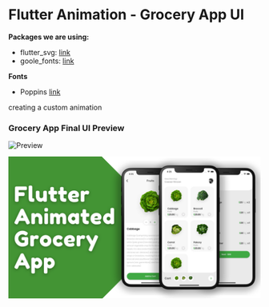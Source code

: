 # Flutter Animation - Grocery App UI


**Packages we are using:**

- flutter_svg: [link](https://pub.dev/packages/flutter_svg)
- goole_fonts: [link](https://pub.dev/packages/google_fonts)

**Fonts**

- Poppins [link](https://fonts.google.com/specimen/Poppins)

creating a custom animation

### Grocery App Final UI Preview

![Preview](/gif.gif)

![App UI](/ui.png)
